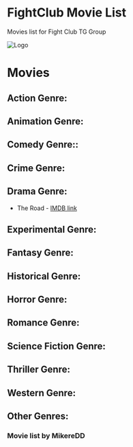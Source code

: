 # FightClub Movie List
Movies list for Fight Club TG Group

![Logo](https://raw.githubusercontent.com/MikereDD/FightClub_TV-Movies_List/master/img/fc-256x256.png)

# Movies

## Action Genre:

## Animation Genre:

## Comedy Genre::

## Crime Genre:

## Drama Genre:
* The Road - [IMDB link](https://www.imdb.com/title/tt0898367/)

## Experimental Genre:

## Fantasy Genre:

## Historical Genre:

## Horror Genre:

## Romance Genre:

## Science Fiction Genre:

## Thriller Genre:

## Western Genre:

## Other Genres:

### Movie list by MikereDD

